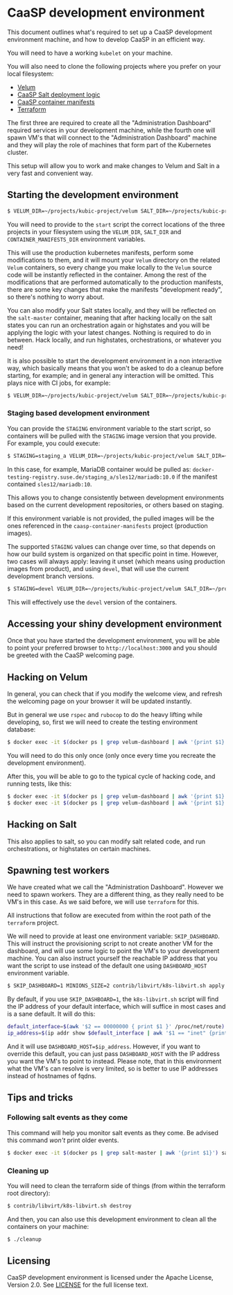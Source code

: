 # CaaSP development environment

This document outlines what's required to set up a CaaSP development environment machine, and how to
develop CaaSP in an efficient way.

You will need to have a working `kubelet` on your machine.

You will also need to clone the following projects where you prefer on your local filesystem:

- [Velum](https://github.com/kubic-project/velum)
- [CaaSP Salt deployment logic](https://github.com/kubic-project/salt)
- [CaaSP container manifests](https://github.com/kubic-project/caasp-container-manifests)
- [Terraform](https://github.com/kubic-project/terraform)

The first three are required to create all the "Administration Dashboard" required services in your
development machine, while the fourth one will spawn VM's that will connect to the "Administration
Dashboard" machine and they will play the role of machines that form part of the Kubernetes cluster.

This setup will allow you to work and make changes to Velum and Salt in a very fast and convenient
way.

## Starting the development environment

```sh
$ VELUM_DIR=~/projects/kubic-project/velum SALT_DIR=~/projects/kubic-project/salt CONTAINER_MANIFESTS_DIR=~/projects/kubic-project/caasp-container-manifests ./start
```

You will need to provide to the `start` script the correct locations of the three projects in your
filesystem using the `VELUM_DIR`, `SALT_DIR` and `CONTAINER_MANIFESTS_DIR` environment variables.

This will use the production kubernetes manifests, perform some modifications to them, and it will
mount your `Velum` directory on the related `Velum` containers, so every change you make locally
to the `Velum` source code will be instantly reflected in the container. Among the rest of the
modifications that are performed automatically to the production manifests, there are some key
changes that make the manifests "development ready", so there's nothing to worry about.

You can also modify your Salt states locally, and they will be reflected on the `salt-master`
container, meaning that after hacking locally on the salt states you can run an orchestration
again or highstates and you will be applying the logic with your latest changes. Nothing is required
to do in between. Hack locally, and run highstates, orchestrations, or whatever you need!

It is also possible to start the development environment in a non interactive way, which basically
means that you won't be asked to do a cleanup before starting, for example; and in general any
interaction will be omitted. This plays nice with CI jobs, for example:

```sh
$ VELUM_DIR=~/projects/kubic-project/velum SALT_DIR=~/projects/kubic-project/salt CONTAINER_MANIFESTS_DIR=~/projects/kubic-project/caasp-container-manifests ./start --non-interactive
```

### Staging based development environment

You can provide the `STAGING` environment variable to the start script, so containers will be pulled
with the `STAGING` image version that you provide. For example, you could execute:

```sh
$ STAGING=staging_a VELUM_DIR=~/projects/kubic-project/velum SALT_DIR=~/projects/kubic-project/salt CONTAINER_MANIFESTS_DIR=~/projects/kubic-project/caasp-container-manifests ./start --non-interactive
```

In this case, for example, MariaDB container would be pulled as: `docker-testing-registry.suse.de/staging_a/sles12/mariadb:10.0`
if the manifest contained `sles12/mariadb:10`.

This allows you to change consistently between development environments based on the current
development repositories, or others based on staging.

If this environment variable is not provided, the pulled images will be the ones referenced in the
`caasp-container-manifests` project (production images).

The supported `STAGING` values can change over time, so that depends on how our build system is
organized on that specific point in time. However, two cases will always apply: leaving it unset
(which means using production images from product), and using `devel`, that will use the current
development branch versions.

```sh
$ STAGING=devel VELUM_DIR=~/projects/kubic-project/velum SALT_DIR=~/projects/kubic-project/salt CONTAINER_MANIFESTS_DIR=~/projects/kubic-project/caasp-container-manifests ./start --non-interactive
```

This will effectively use the `devel` version of the containers.

## Accessing your shiny development environment

Once that you have started the development environment, you will be able to point your preferred
browser to `http://localhost:3000` and you should be greeted with the CaaSP welcoming page.

## Hacking on Velum

In general, you can check that if you modify the welcome view, and refresh the welcoming page on
your browser it will be updated instantly.

But in general we use `rspec` and `rubocop` to do the heavy lifting while developing, so, first we
will need to create the testing environment database:

```sh
$ docker exec -it $(docker ps | grep velum-dashboard | awk '{print $1}') bash -c "RAILS_ENV=test rake db:setup"
```

You will need to do this only once (only once every time you recreate the development environment).

After this, you will be able to go to the typical cycle of hacking code, and running tests, like
this:

```sh
$ docker exec -it $(docker ps | grep velum-dashboard | awk '{print $1}') bash -c "RAILS_ENV=test rspec"
$ docker exec -it $(docker ps | grep velum-dashboard | awk '{print $1}') bash -c "RAILS_ENV=test rubocop".
```

## Hacking on Salt

This also applies to salt, so you can modify salt related code, and run orchestrations, or
highstates on certain machines.

## Spawning test workers

We have created what we call the "Administration Dashboard". However we need to spawn workers.
They are a different thing, as they really need to be VM's in this case. As we said before, we will
use `terraform` for this.

All instructions that follow are executed from within the root path of the `terraform` project.

We will need to provide at least one environment variable: `SKIP_DASHBOARD`. This will instruct
the provisioning script to not create another VM for the dashboard, and will use some logic to
point the VM's to your development machine. You can also instruct yourself the reachable IP address
that you want the script to use instead of the default one using `DASHBOARD_HOST` environment
variable.

```sh
$ SKIP_DASHBOARD=1 MINIONS_SIZE=2 contrib/libvirt/k8s-libvirt.sh apply
```

By default, if you use `SKIP_DASHBOARD=1`, the `k8s-libvirt.sh` script will find the IP address of
your default interface, which will suffice in most cases and is a sane default. It will do this:

```sh
default_interface=$(awk '$2 == 00000000 { print $1 }' /proc/net/route)
ip_address=$(ip addr show $default_interface | awk '$1 == "inet" {print $2}' | cut -f1 -d/)
```

And it will use `DASHBOARD_HOST=$ip_address`. However, if you want to override this default, you
can just pass `DASHBOARD_HOST` with the IP address you want the VM's to point to instead. Please
note, that in this environment what the VM's can resolve is very limited, so is better to use
IP addresses instead of hostnames of fqdns.

## Tips and tricks

### Following salt events as they come

This command will help you monitor salt events as they come. Be advised this command *won't* print
older events.

```sh
$ docker exec -it $(docker ps | grep salt-master | awk '{print $1}') salt-run state.event pretty=True
```

### Cleaning up

You will need to clean the terraform side of things (from within the terraform root directory):

```sh
$ contrib/libvirt/k8s-libvirt.sh destroy
```

And then, you can also use this development environment to clean all the containers on your machine:

```sh
$ ./cleanup
```

## Licensing

CaaSP development environment is licensed under the Apache License, Version 2.0. See
[LICENSE](https://github.com/kubic-project/velum/blob/master/LICENSE) for the
full license text.
